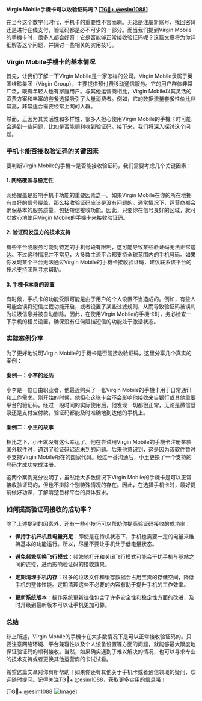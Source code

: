 **Virgin Mobile手機卡可以收验证码吗？[[TG💪+ @esim1088](https://t.me/s/esim1088)]**

在当今这个数字化时代，手机卡的重要性不言而喻。无论是注册新账号、找回密码还是进行在线支付，验证码都是必不可少的一部分。而当我们提到Virgin Mobile的手機卡时，很多人都会好奇：它是否能够正常接收验证码呢？这篇文章将为你详细解答这个问题，并探讨一些相关的实用技巧。

### Virgin Mobile手機卡的基本情况

首先，让我们了解一下Virgin Mobile是一家怎样的公司。Virgin Mobile隶属于英国维珍集团（Virgin Group），主要提供预付费移动通信服务。它的用户群体非常广泛，既有年轻人也有家庭用户。与其他运营商相比，Virgin Mobile以其灵活的资费方案和丰富的套餐选择吸引了大量消费者。例如，它的数据流量套餐性价比非常高，非常适合需要经常上网的人群。

然而，正因为其灵活性和多样性，很多人担心使用Virgin Mobile的手機卡时可能会遇到一些问题，比如是否能顺利收到验证码。接下来，我们将深入探讨这个问题。

### 手机卡能否接收验证码的关键因素

要判断Virgin Mobile的手機卡是否能接收验证码，我们需要考虑几个关键因素：

#### 1. 网络覆盖与稳定性
网络覆盖是影响手机卡功能的重要因素之一。如果Virgin Mobile在你的所在地拥有良好的信号覆盖，那么接收验证码应该是没有问题的。通常情况下，运营商都会确保基本的服务质量，包括短信接收功能。因此，只要你在信号良好的区域，就可以放心地使用Virgin Mobile的手機卡来接收验证码。

#### 2. 验证码发送方的技术支持
有些平台或服务可能对特定的手机号段有限制，这可能导致某些验证码无法正常送达。不过这种情况并不常见，大多数主流平台都支持全球范围内的手机号码。如果你发现某个平台无法通过Virgin Mobile的手機卡接收验证码，建议联系该平台的技术支持团队寻求帮助。

#### 3. 手機卡本身的设置
有时候，手机卡的功能受限可能是由于用户的个人设置不当造成的。例如，有些人可能会误将短信拦截功能开启，或者设置了某些过滤规则，从而导致验证码被误判为垃圾信息并被自动删除。因此，在使用Virgin Mobile的手機卡时，务必检查一下手机的相关设置，确保没有任何阻挡短信的功能处于激活状态。

### 实际案例分享

为了更好地说明Virgin Mobile的手機卡是否能接收验证码，这里分享几个真实的案例：

#### 案例一：小李的经历
小李是一位自由职业者，他最近购买了一张Virgin Mobile的手機卡用于日常通讯和工作需求。刚开始的时候，他担心这张卡会不会影响他接收来自银行或其他重要平台的验证码。经过一段时间的实际使用后，他发现一切都很正常，无论是微信登录还是支付宝付款，验证码都能及时准确地到达他的手机上。

#### 案例二：小王的故事
相比之下，小王就没有这么幸运了。他在尝试用Virgin Mobile的手機卡注册某款国外软件时，遇到了验证码迟迟未到的问题。后来他意识到，这是因为该软件暂时不支持Virgin Mobile所在的国家代码。经过一番沟通后，小王更换了一个支持的号码才成功完成注册。

这两个案例充分说明了，虽然绝大多数情况下Virgin Mobile的手機卡是可以正常接收验证码的，但也不排除个别特殊情况的存在。因此，在选择手机卡时，最好提前做好功课，了解清楚目标平台的具体要求。

### 如何提高验证码接收的成功率？

除了上述提到的因素外，还有一些小技巧可以帮助你提高验证码接收的成功率：

- **保持手机开机且电量充足**：即使是在待机状态下，手机也需要一定的电量来维持基本的功能运行。所以，尽量不要让手机处于低电量状态。
  
- **避免频繁切换飞行模式**：频繁地打开和关闭飞行模式可能会干扰手机与基站之间的连接，进而影响验证码的接收效果。

- **定期清理手机内存**：过多的垃圾文件和缓存数据会占用宝贵的存储空间，降低手机的整体性能。定期清理这些不必要的内容有助于提升手机的工作效率。

- **更新系统版本**：操作系统更新往往包含了许多安全性和稳定性方面的改进，及时升级到最新版本可以让手机更加可靠。

### 总结

综上所述，Virgin Mobile的手機卡在大多数情况下是可以正常接收验证码的。只要注意网络环境、平台兼容性以及个人设备设置等方面的问题，就能够最大限度地保证验证码的顺利接收。当然，如果确实遇到了难以解决的情况，也可以寻求专业的技术支持或者更换其他运营商的卡试试看。

希望这篇文章对你有所帮助！如果你还有其他关于手机卡或者通信领域的疑问，欢迎随时提问。记得关注[TG💪+ @esim1088](https://t.me/s/esim1088)，获取更多实用的信息哦！

[[TG💪+ @esim1088](https://t.me/s/esim1088) ![Image](https://i.postimg.cc/4NQfJmqS/Snipaste-2025-05-13-00-14-12.png)]